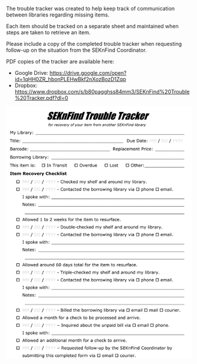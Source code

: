 The trouble tracker was created to help keep track of communication between libraries regarding missing items.

Each item should be tracked on a separate sheet and maintained when steps are taken to retrieve an item.

Please include a copy of the completed trouble tracker when requesting follow-up on the situation from the SEKnFind Coordinator.

PDF copies of the tracker are available here:
- Google Drive: https://drive.google.com/open?id=1qHH0ZR_hbonPLEHwBkf2nXozBozD1Zqp
- Dropbox: https://www.dropbox.com/s/b80pagghss84mm3/SEKnFind%20Trouble%20Tracker.pdf?dl=0

![alt text](assets/troubletracker.png)

